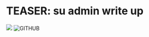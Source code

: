 # TEASER: su admin write up

![](https://i.imgur.com/WCeBK3J.jpg"")
![GITHUB]( https://i.imgur.com/WCeBK3J.jpeg"圖片名稱")